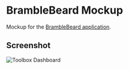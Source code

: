 # BrambleBeard Mockup
Mockup for the [BrambleBeard application](https://github.com/BrambleBeard/app).

## Screenshot
![Toolbox Dashboard](https://github.com/dereknutile/bramblebeard-mockup/blob/master/assets/img/screenshot.png)
